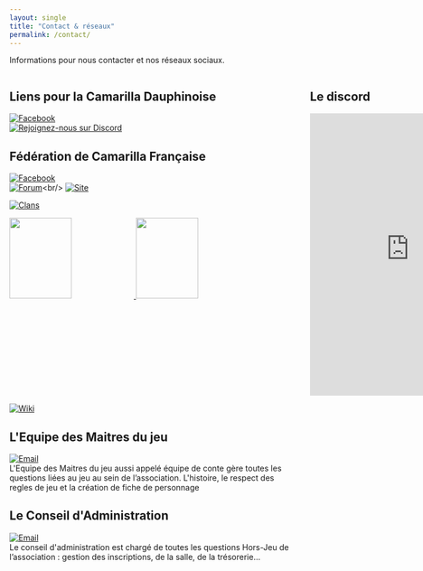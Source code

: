 ```yaml
---
layout: single
title: "Contact & réseaux"
permalink: /contact/
---
```

Informations pour nous contacter et nos réseaux sociaux.
<div style="display: grid; grid-template-columns: 1fr 1fr; gap: 2rem;">
  <!-- Colonne Liens utiles -->
  <div style="min-width:500px">
  <h2>Liens pour la Camarilla Dauphinoise</h2>

   [![Facebook](https://img.shields.io/badge/Facebook-Suivre-1877F2?style=for-the-badge&logo=facebook&logoColor=white)](https://facebook.com/camarilla.dauphinoise)<br/>
   [![Rejoignez-nous sur Discord](https://img.shields.io/badge/Discord-Rejoindre%20le%20discord-5865F2?style=for-the-badge&logo=discord&logoColor=white)](https://discord.gg/wTGMEGVcWk)<br/>

 <h2>Fédération de Camarilla Française</h2>
    
  [![Facebook](https://img.shields.io/badge/Facebook-Suivre-1877F2?style=for-the-badge&logo=facebook&logoColor=white)](https://facebook.com/Federation.Camarilla.France)<br/>
  [![Forum](https://img.shields.io/badge/Forum-Communauté-orange?style=for-the-badge&logo=phpbb&logoColor=white)]([https://forum.tonsite.com](http://www.camarilla-fr.com/forum/index.php))<br/>
  [![Site](https://img.shields.io/badge/Wiki-Site-red?style=for-the-badge&logo=wikipedia&logoColor=white)]([https://fr.wikipedia.org/wiki/Vampire:_La_Mascarade](https://camarilla-fr.com/))

[![Clans](https://img.shields.io/badge/Clans-Vampiriques-8A2BE2?style=for-the-badge&logo=jekyll&logoColor=white)](/clans/)

  <a href="https://forum.tonsite.com">
    <img src="https://img.shields.io/badge/Forum-Communauté-orange?style=for-the-badge&logo=discourse&logoColor=white" style="width:50%; max-width:220px;">
  </a>
  <a href="/clans/">
    <img src="https://img.shields.io/badge/Clans-Vampiriques-8A2BE2?style=for-the-badge&logo=jekyll&logoColor=white" style="width:50%; max-width:220px;">
  </a>

  </div>
    <!-- Colonne Widget Discord -->
  <div style="width:100%">
    <h2>Le discord</h2>
<iframe src="https://discord.com/widget?id=626455168116064297&theme=dark" width="350" height="500" allowtransparency="true" frameborder="0" sandbox="allow-popups allow-popups-to-escape-sandbox allow-same-origin allow-scripts"></iframe>
  </div>
</div>

[![Wiki](https://img.shields.io/badge/Wiki-Vampire-red?style=for-the-badge&logo=wikipedia&logoColor=white)](https://fr.wikipedia.org/wiki/Vampire:_La_Mascarade)


  
## L'Equipe des Maitres du jeu
[![Email](https://img.shields.io/badge/Email-conte.grenoble@gmail.com-blue?style=for-the-badge&logo=gmail&logoColor=white)](mailto:conte.grenoble@gmail.com) <br/>
L'Equipe des Maitres du jeu aussi appelé équipe de conte gère toutes les questions liées au jeu au sein de l’association. L'histoire, le respect des regles de jeu et la création de fiche de personnage 


## Le Conseil d'Administration
[![Email](https://img.shields.io/badge/Email-ca.gratianopolis@gmail.com-blue?style=for-the-badge&logo=gmail&logoColor=white)](mailto:ca.gratianopolis@gmail.com) <br/>
Le conseil d'administration est chargé de toutes les questions Hors-Jeu de l’association : gestion des inscriptions, de la salle, de la trésorerie…

